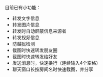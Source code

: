 目前已有小功能：
- 转发文字信息
- 转发图片信息
- 转发时自动屏蔽信息来源者
- 转发视频信息
- 防越狱检测
- 截图时快速转发朋友圈
- 截图时快速转发给好友
- 发送消息时，快速换行（连续输入4个空格）
- 聊天窗口长按房间名时快速截图，并分享



